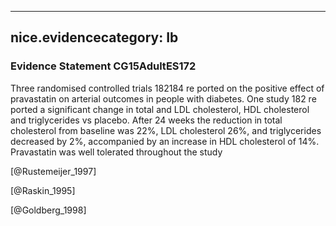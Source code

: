 
---
nice.evidencecategory: Ib
---

### Evidence Statement CG15AdultES172
Three randomised controlled trials 182184 re ported on the positive effect of pravastatin on arterial outcomes in people with diabetes. One study 182 re ported a significant change in total and LDL cholesterol, HDL cholesterol and triglycerides vs placebo. After 24 weeks the reduction in total cholesterol from baseline was 22%, LDL cholesterol 26%, and triglycerides decreased by 2%, accompanied by an increase in HDL cholesterol of 14%. Pravastatin was well tolerated throughout the study

[@Rustemeijer_1997]

[@Raskin_1995]

[@Goldberg_1998]

